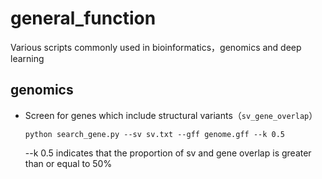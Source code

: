# general_function
Various scripts commonly used in bioinformatics，genomics and deep learning

## genomics
 * Screen for genes which include structural variants（```sv_gene_overlap```）

   `python search_gene.py --sv sv.txt --gff genome.gff --k 0.5`

   --k 0.5 indicates that the proportion of sv and gene overlap is greater than or equal to 50%

